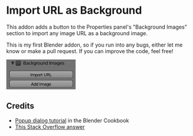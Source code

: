 # Import URL as Background
This addon adds a button to the Properties panel's "Background Images" section to import any image URL as a background image.

This is my first Blender addon, so if you run into any bugs, either let me know or make a pull request. If you can improve the code, feel free!

![Preview](./screenshot-1.png)

## Credits
* [Popup dialog tutorial](http://wiki.blender.org/index.php/Dev:Py/Scripts/Cookbook/Code_snippets/Interface#A_popup_dialog) in the Blender Cookbook
* [This Stack Overflow answer](http://stackoverflow.com/a/3042778/567983)